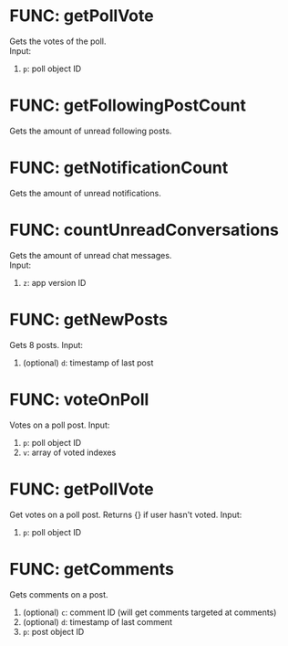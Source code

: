# FUNC: getPollVote
Gets the votes of the poll.  
Input:
1. `p`: poll object ID

# FUNC: getFollowingPostCount
Gets the amount of unread following posts.  

# FUNC: getNotificationCount
Gets the amount of unread notifications.  

# FUNC: countUnreadConversations
Gets the amount of unread chat messages.  
Input:
1. `z`: app version ID

# FUNC: getNewPosts
Gets 8 posts.
Input:
1. (optional) `d`: timestamp of last post

# FUNC: voteOnPoll
Votes on a poll post.
Input:
1. `p`: poll object ID
2. `v`: array of voted indexes

# FUNC: getPollVote
Get votes on a poll post. Returns {} if user hasn't voted.
Input:
1. `p`: poll object ID

# FUNC: getComments
Gets comments on a post.
1. (optional) `c`: comment ID (will get comments targeted at comments)
2. (optional) `d`: timestamp of last comment
3. `p`: post object ID